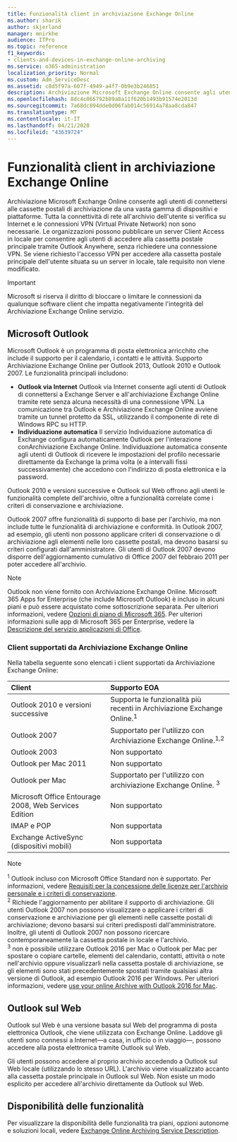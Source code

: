 ```yaml
---
title: Funzionalità client in archiviazione Exchange Online
ms.author: sharik
author: skjerland
manager: mnirkhe
audience: ITPro
ms.topic: reference
f1_keywords:
- clients-and-devices-in-exchange-online-archiving
ms.service: o365-administration
localization_priority: Normal
ms.custom: Adm_ServiceDesc
ms.assetid: c8d5f97a-607f-4949-a4f7-0b9e3b246851
description: Archiviazione Microsoft Exchange Online consente agli utenti di connettersi alle cassette postali di archiviazione da una vasta gamma di dispositivi e piattaforme. Tutta la connettività di rete all'archivio dell'utente si verifica su Internet e le connessioni VPN (Virtual Private Network) non sono necessarie. Le organizzazioni possono pubblicare un server Client Access in locale per consentire agli utenti di accedere alla cassetta postale principale tramite Outlook Anywhere, senza richiedere una connessione VPN. Se viene richiesto l'accesso VPN per accedere alla cassetta postale principale dell'utente situata su un server in locale, tale requisito non viene modificato.
ms.openlocfilehash: 8dc4c065792b89a8a11f620b1493b91574e2013d
ms.sourcegitcommit: 7a68dc894dde0d06fab014c56914a78aa8cda847
ms.translationtype: MT
ms.contentlocale: it-IT
ms.lasthandoff: 04/21/2020
ms.locfileid: "43639724"
---
```

# <a name="client-features-in-exchange-online-archiving"></a>Funzionalità client in archiviazione Exchange Online

Archiviazione Microsoft Exchange Online consente agli utenti di connettersi alle cassette postali di archiviazione da una vasta gamma di dispositivi e piattaforme. Tutta la connettività di rete all'archivio dell'utente si verifica su Internet e le connessioni VPN (Virtual Private Network) non sono necessarie. Le organizzazioni possono pubblicare un server Client Access in locale per consentire agli utenti di accedere alla cassetta postale principale tramite Outlook Anywhere, senza richiedere una connessione VPN. Se viene richiesto l'accesso VPN per accedere alla cassetta postale principale dell'utente situata su un server in locale, tale requisito non viene modificato.
  
> [!IMPORTANT]
> Microsoft si riserva il diritto di bloccare o limitare le connessioni da qualunque software client che impatta negativamente l'integrità del Archiviazione Exchange Online servizio.
  
## <a name="microsoft-outlook"></a>Microsoft Outlook

Microsoft Outlook è un programma di posta elettronica arricchito che include il supporto per il calendario, i contatti e le attività. Supporto Archiviazione Exchange Online per Outlook 2013, Outlook 2010 e Outlook 2007. Le funzionalità principali includono:
  
- **Outlook via Internet** Outlook via Internet consente agli utenti di Outlook di connettersi a Exchange Server e all'archiviazione Exchange Online tramite rete senza alcuna necessità di una connessione VPN. La comunicazione tra Outlook e Archiviazione Exchange Online avviene tramite un tunnel protetto da SSL, utilizzando il componente di rete di Windows RPC su HTTP.    
- **Individuazione automatica** Il servizio Individuazione automatica di Exchange configura automaticamente Outlook per l'interazione conArchiviazione Exchange Online. Individuazione automatica consente agli utenti di Outlook di ricevere le impostazioni del profilo necessarie direttamente da Exchange la prima volta (e a intervalli fissi successivamente) che accedono con l'indirizzo di posta elettronica e la password. 

Outlook 2010 e versioni successive e Outlook sul Web offrono agli utenti le funzionalità complete dell'archivio, oltre a funzionalità correlate come i criteri di conservazione e archiviazione.
  
Outlook 2007 offre funzionalità di supporto di base per l'archivio, ma non include tutte le funzionalità di archiviazione e conformità. In Outlook 2007, ad esempio, gli utenti non possono applicare criteri di conservazione o di archiviazione agli elementi nelle loro cassette postali, ma devono basarsi su criteri configurati dall'amministratore. Gli utenti di Outlook 2007 devono disporre dell'aggiornamento cumulativo di Office 2007 del febbraio 2011 per poter accedere all'archivio.
  
> [!NOTE]
> Outlook non viene fornito con Archiviazione Exchange Online. Microsoft 365 Apps for Enterprise (che include Microsoft Outlook) è incluso in alcuni piani e può essere acquistato come sottoscrizione separata. Per ulteriori informazioni, vedere [Opzioni di piano di Microsoft 365](../office-365-platform-service-description/office-365-plan-options.md). Per ulteriori informazioni sulle app di Microsoft 365 per Enterprise, vedere la [Descrizione del servizio applicazioni di Office](../office-applications-service-description/office-applications-service-description.md). 
  
### <a name="clients-supported-by-exchange-online-archiving"></a>Client supportati da Archiviazione Exchange Online

Nella tabella seguente sono elencati i client supportati da Archiviazione Exchange Online:
  
|**Client**|**Supporto EOA**|
|:-----|:-----|
|Outlook 2010 e versioni successive  <br/> |Supporta le funzionalità più recenti in Archiviazione Exchange Online.<sup>1</sup> <br/> |
|Outlook 2007  <br/> |Supportato per l'utilizzo con Archiviazione Exchange Online.<sup>1,2</sup> <br/> |
|Outlook 2003  <br/> |Non supportato  <br/> |
|Outlook per Mac 2011  <br/> |Non supportato  <br/> |
|Outlook per Mac  <br/> |Supportato per l'utilizzo con archiviazione Exchange Online. <sup>3</sup> <br/> |
|Microsoft Office Entourage 2008, Web Services Edition  <br/> |Non supportato  <br/> |
|IMAP e POP  <br/> |Non supportata  <br/> |
|Exchange ActiveSync (dispositivi mobili)  <br/> |Non supportata  <br/> |
   
> [!NOTE]
> <sup>1</sup> Outlook incluso con Microsoft Office Standard non è supportato. Per informazioni, vedere [Requisiti per la concessione delle licenze per l'archivio personale e i criteri di conservazione](https://support.office.com/article/Outlook-license-requirements-for-Exchange-features-46B6B7C5-C3CA-43E5-8424-1E2807917C99). <br/> 
<sup>2</sup> Richiede l'aggiornamento per abilitare il supporto di archiviazione. Gli utenti Outlook 2007 non possono visualizzare o applicare i criteri di conservazione e archiviazione per gli elementi nelle cassette postali di archiviazione; devono basarsi sui criteri predisposti dall'amministratore. Inoltre, gli utenti di Outlook 2007 non possono ricercare contemporaneamente la cassetta postale in locale e l'archivio. <br/> 
<sup>3</sup> non è possibile utilizzare Outlook 2016 per Mac o Outlook per Mac per spostare o copiare cartelle, elementi del calendario, contatti, attività o note nell'archivio oppure visualizzarli nella cassetta postale di archiviazione, se gli elementi sono stati precedentemente spostati tramite qualsiasi altra versione di Outlook, ad esempio Outlook 2016 per Windows. Per ulteriori informazioni, vedere [use your online Archive with Outlook 2016 for Mac](https://support.office.com/article/Use-your-online-archive-with-Outlook-2016-for-Mac-45b8439c-2982-4b6b-9097-eed71dbfe238). 

## <a name="outlook-on-the-web"></a>Outlook sul Web

Outlook sul Web è una versione basata sul Web del programma di posta elettronica Outlook, che viene utilizzata con Exchange Online. Laddove gli utenti sono connessi a Internet&mdash;a casa, in ufficio o in viaggio&mdash;, possono accedere alla posta elettronica tramite Outlook sul Web.
  
Gli utenti possono accedere al proprio archivio accedendo a Outlook sul Web locale (utilizzando lo stesso URL). L'archivio viene visualizzato accanto alla cassetta postale principale in Outlook sul Web. Non esiste un modo esplicito per accedere all'archivio direttamente da Outlook sul Web.
  
## <a name="feature-availability"></a>Disponibilità delle funzionalità

Per visualizzare la disponibilità delle funzionalità tra piani, opzioni autonome e soluzioni locali, vedere [Exchange Online Archiving Service Description](exchange-online-archiving-service-description.md).